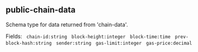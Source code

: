 ## public-chain-data

Schema type for data returned from 'chain-data'.

Fields: &nbsp;&nbsp;`chain-id:string` &nbsp;&nbsp;`block-height:integer`
&nbsp;&nbsp;`block-time:time` &nbsp;&nbsp;`prev-block-hash:string`
&nbsp;&nbsp;`sender:string` &nbsp;&nbsp;`gas-limit:integer`
&nbsp;&nbsp;`gas-price:decimal`
